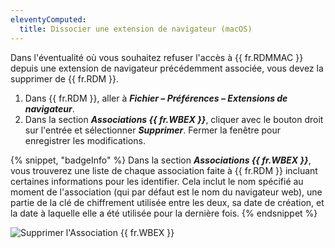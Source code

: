 ```yaml
---
eleventyComputed:
  title: Dissocier une extension de navigateur (macOS)
---
```

Dans l'éventualité où vous souhaitez refuser l'accès à {{ fr.RDMMAC }} depuis une extension de navigateur précédemment associée, vous devez la supprimer de {{ fr.RDM }}.

1. Dans {{ fr.RDM }}, aller à ***Fichier – Préférences – Extensions de navigateur***.
1. Dans la section ***Associations {{ fr.WBEX }}***, cliquer avec le bouton droit sur l'entrée et sélectionner ***Supprimer***. Fermer la fenêtre pour enregistrer les modifications.

{% snippet, "badgeInfo" %}
Dans la section ***Associations {{ fr.WBEX }}***, vous trouverez une liste de chaque association faite à {{ fr.RDM }} incluant certaines informations pour les identifier. Cela inclut le nom spécifié au moment de l'association (qui par défaut est le nom du navigateur web), une partie de la clé de chiffrement utilisée entre les deux, sa date de création, et la date à laquelle elle a été utilisée pour la dernière fois.
{% endsnippet %}

![Supprimer l'Association {{ fr.WBEX }}](https://cdnweb.devolutions.net/docs/docs_en_rdm_mac_Dwl4061.png)

